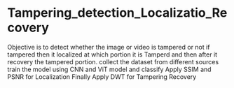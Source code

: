 # Tampering_detection_Localizatio_Recovery
Objective is to detect whether the image or video is tampered or not if tampered then it localized at which portion it is Tamperd and then after it recovery the tampered portion.
collect the dataset from different sources 
train the model using CNN and ViT model and classify 
Apply SSIM  and PSNR for Localization Finally
Apply DWT for Tampering Recovery
